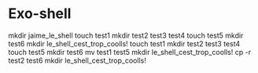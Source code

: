 # Exo-shell
mkdir jaime_le_shell
touch test1
mkdir test2 test3 test4
touch test5
mkdir test6
mkdir le_shell_cest_trop_coolls!
touch test1
mkdir test2 test3 test4
touch test5
mkdir test6
mv test1  test5 mkdir le_shell_cest_trop_coolls!
cp -r test2 test6 mkdir le_shell_cest_trop_coolls!
